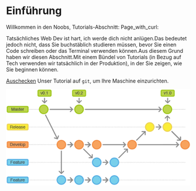 # Einführung

Willkommen in den Noobs, Tutorials-Abschnitt: Page_with_curl:

Tatsächliches Web Dev ist hart, ich werde dich nicht anlügen.Das bedeutet jedoch nicht, dass Sie buchstäblich studieren müssen, bevor Sie einen Code schreiben oder das Terminal verwenden können.Aus diesem Grund haben wir diesen Abschnitt.Mit einem Bündel von Tutorials (in Bezug auf Tech verwenden wir tatsächlich in der Produktion), in der Sie zeigen, wie Sie beginnen können.

[Auschecken](./git.md) Unser Tutorial auf `git`, um Ihre Maschine einzurichten.

![Git Branches](./branches.png)

